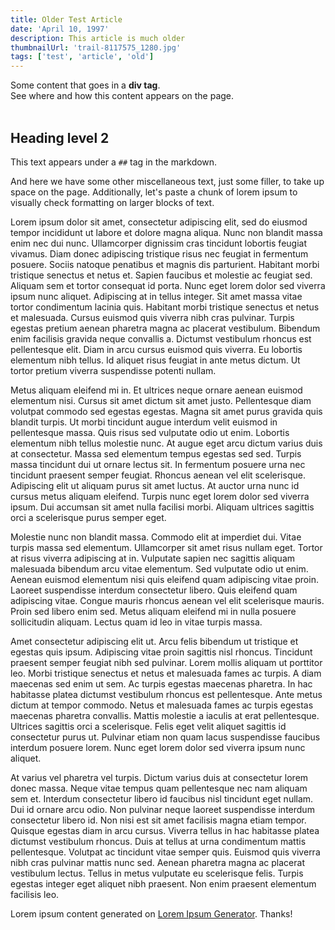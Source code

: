 ```yaml
---
title: Older Test Article
date: 'April 10, 1997'
description: This article is much older
thumbnailUrl: 'trail-8117575_1280.jpg'
tags: ['test', 'article', 'old']
---
```


<div>
  Some content that goes in a <strong>div tag</strong>. <br/>
  See where and how this content appears on the page.
</div>

<br/>

## Heading level 2

This text appears under a `##` tag in the markdown.

And here we have some other miscellaneous text, just some filler, to take up space on the page. Additionally, let's paste a chunk of lorem ipsum to visually check formatting on larger blocks of text.

Lorem ipsum dolor sit amet, consectetur adipiscing elit, sed do eiusmod tempor incididunt ut labore et dolore magna aliqua. Nunc non blandit massa enim nec dui nunc. Ullamcorper dignissim cras tincidunt lobortis feugiat vivamus. Diam donec adipiscing tristique risus nec feugiat in fermentum posuere. Sociis natoque penatibus et magnis dis parturient. Habitant morbi tristique senectus et netus et. Sapien faucibus et molestie ac feugiat sed. Aliquam sem et tortor consequat id porta. Nunc eget lorem dolor sed viverra ipsum nunc aliquet. Adipiscing at in tellus integer. Sit amet massa vitae tortor condimentum lacinia quis. Habitant morbi tristique senectus et netus et malesuada. Cursus euismod quis viverra nibh cras pulvinar. Turpis egestas pretium aenean pharetra magna ac placerat vestibulum. Bibendum enim facilisis gravida neque convallis a. Dictumst vestibulum rhoncus est pellentesque elit. Diam in arcu cursus euismod quis viverra. Eu lobortis elementum nibh tellus. Id aliquet risus feugiat in ante metus dictum. Ut tortor pretium viverra suspendisse potenti nullam.

Metus aliquam eleifend mi in. Et ultrices neque ornare aenean euismod elementum nisi. Cursus sit amet dictum sit amet justo. Pellentesque diam volutpat commodo sed egestas egestas. Magna sit amet purus gravida quis blandit turpis. Ut morbi tincidunt augue interdum velit euismod in pellentesque massa. Quis risus sed vulputate odio ut enim. Lobortis elementum nibh tellus molestie nunc. At augue eget arcu dictum varius duis at consectetur. Massa sed elementum tempus egestas sed sed. Turpis massa tincidunt dui ut ornare lectus sit. In fermentum posuere urna nec tincidunt praesent semper feugiat. Rhoncus aenean vel elit scelerisque. Adipiscing elit ut aliquam purus sit amet luctus. At auctor urna nunc id cursus metus aliquam eleifend. Turpis nunc eget lorem dolor sed viverra ipsum. Dui accumsan sit amet nulla facilisi morbi. Aliquam ultrices sagittis orci a scelerisque purus semper eget.

Molestie nunc non blandit massa. Commodo elit at imperdiet dui. Vitae turpis massa sed elementum. Ullamcorper sit amet risus nullam eget. Tortor at risus viverra adipiscing at in. Vulputate sapien nec sagittis aliquam malesuada bibendum arcu vitae elementum. Sed vulputate odio ut enim. Aenean euismod elementum nisi quis eleifend quam adipiscing vitae proin. Laoreet suspendisse interdum consectetur libero. Quis eleifend quam adipiscing vitae. Congue mauris rhoncus aenean vel elit scelerisque mauris. Proin sed libero enim sed. Metus aliquam eleifend mi in nulla posuere sollicitudin aliquam. Lectus quam id leo in vitae turpis massa.

Amet consectetur adipiscing elit ut. Arcu felis bibendum ut tristique et egestas quis ipsum. Adipiscing vitae proin sagittis nisl rhoncus. Tincidunt praesent semper feugiat nibh sed pulvinar. Lorem mollis aliquam ut porttitor leo. Morbi tristique senectus et netus et malesuada fames ac turpis. A diam maecenas sed enim ut sem. Ac turpis egestas maecenas pharetra. In hac habitasse platea dictumst vestibulum rhoncus est pellentesque. Ante metus dictum at tempor commodo. Netus et malesuada fames ac turpis egestas maecenas pharetra convallis. Mattis molestie a iaculis at erat pellentesque. Ultrices sagittis orci a scelerisque. Felis eget velit aliquet sagittis id consectetur purus ut. Pulvinar etiam non quam lacus suspendisse faucibus interdum posuere lorem. Nunc eget lorem dolor sed viverra ipsum nunc aliquet.

At varius vel pharetra vel turpis. Dictum varius duis at consectetur lorem donec massa. Neque vitae tempus quam pellentesque nec nam aliquam sem et. Interdum consectetur libero id faucibus nisl tincidunt eget nullam. Dui id ornare arcu odio. Non pulvinar neque laoreet suspendisse interdum consectetur libero id. Non nisi est sit amet facilisis magna etiam tempor. Quisque egestas diam in arcu cursus. Viverra tellus in hac habitasse platea dictumst vestibulum rhoncus. Duis at tellus at urna condimentum mattis pellentesque. Volutpat ac tincidunt vitae semper quis. Euismod quis viverra nibh cras pulvinar mattis nunc sed. Aenean pharetra magna ac placerat vestibulum lectus. Tellus in metus vulputate eu scelerisque felis. Turpis egestas integer eget aliquet nibh praesent. Non enim praesent elementum facilisis leo.

Lorem ipsum content generated on [Lorem Ipsum Generator](https://loremipsum.io/generator/). Thanks!
